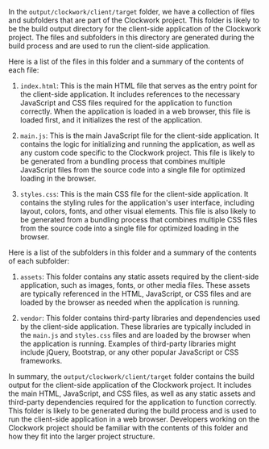 In the `output/clockwork/client/target` folder, we have a collection of files and subfolders that are part of the Clockwork project. This folder is likely to be the build output directory for the client-side application of the Clockwork project. The files and subfolders in this directory are generated during the build process and are used to run the client-side application.

Here is a list of the files in this folder and a summary of the contents of each file:

1. `index.html`: This is the main HTML file that serves as the entry point for the client-side application. It includes references to the necessary JavaScript and CSS files required for the application to function correctly. When the application is loaded in a web browser, this file is loaded first, and it initializes the rest of the application.

2. `main.js`: This is the main JavaScript file for the client-side application. It contains the logic for initializing and running the application, as well as any custom code specific to the Clockwork project. This file is likely to be generated from a bundling process that combines multiple JavaScript files from the source code into a single file for optimized loading in the browser.

3. `styles.css`: This is the main CSS file for the client-side application. It contains the styling rules for the application's user interface, including layout, colors, fonts, and other visual elements. This file is also likely to be generated from a bundling process that combines multiple CSS files from the source code into a single file for optimized loading in the browser.

Here is a list of the subfolders in this folder and a summary of the contents of each subfolder:

1. `assets`: This folder contains any static assets required by the client-side application, such as images, fonts, or other media files. These assets are typically referenced in the HTML, JavaScript, or CSS files and are loaded by the browser as needed when the application is running.

2. `vendor`: This folder contains third-party libraries and dependencies used by the client-side application. These libraries are typically included in the `main.js` and `styles.css` files and are loaded by the browser when the application is running. Examples of third-party libraries might include jQuery, Bootstrap, or any other popular JavaScript or CSS frameworks.

In summary, the `output/clockwork/client/target` folder contains the build output for the client-side application of the Clockwork project. It includes the main HTML, JavaScript, and CSS files, as well as any static assets and third-party dependencies required for the application to function correctly. This folder is likely to be generated during the build process and is used to run the client-side application in a web browser. Developers working on the Clockwork project should be familiar with the contents of this folder and how they fit into the larger project structure.

    